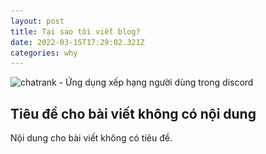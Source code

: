 ```yaml
---
layout: post
title: Tại sao tôi viết blog?
date: 2022-03-15T17:29:02.321Z
categories: why
---
```

![chatrank - Ứng dụng xếp hạng người dùng trong discord](/assets/uploads/bản-sao-của-chatrank-1-.png "chatrank - Ứng dụng xếp hạng người dùng trong discord")

## Tiêu đề cho bài viết không có nội dung

Nội dung cho bài viết không có tiêu đề.